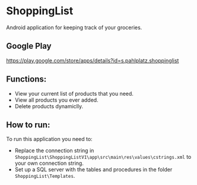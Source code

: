 # ShoppingList
Android application for keeping track of your groceries.

## Google Play
https://play.google.com/store/apps/details?id=s.pahlplatz.shoppinglist

## Functions:
- View your current list of products that you need.
- View all products you ever added.
- Delete products dynamiclly.

## How to run:
To run this application you need to:
- Replace the connection string in `ShoppingList\ShoppingListV1\app\src\main\res\values\cstrings.xml` to your own connection string.
- Set up a SQL server with the tables and procedures in the folder `ShoppingList\Templates`.
